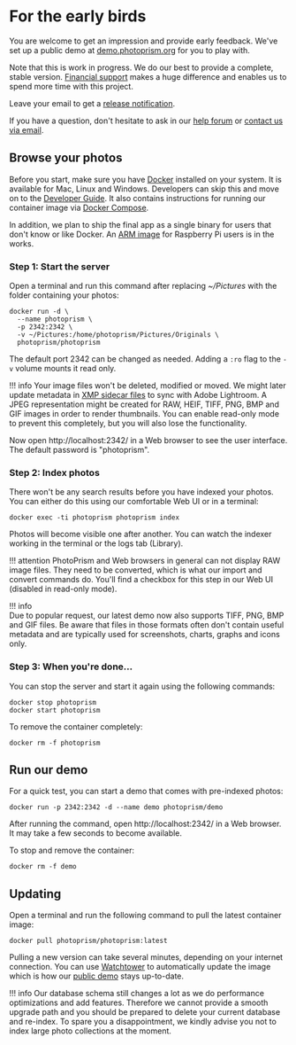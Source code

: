 # For the early birds

You are welcome to get an impression and provide early feedback.
We've set up a public demo at [demo.photoprism.org](https://demo.photoprism.org) for you to play with.

Note that this is work in progress. We do our best to provide a complete, stable version. 
[Financial support](funding.md) makes a huge difference and enables us to spend more time with this project.

Leave your email to get a [release notification](https://goo.gl/forms/KBPVGl9PCsOKrAv33).

If you have a question, don't hesitate to ask in our [help forum](https://groups.google.com/a/photoprism.org/forum/#!forum/help)
or [contact us via email](mailto:hello@photoprism.org).

## Browse your photos ##

Before you start, make sure you have [Docker](https://store.docker.com/search?type=edition&offering=community) installed on your system. It is available for Mac, Linux and Windows.
Developers can skip this and move on to the [Developer Guide](https://github.com/photoprism/photoprism/wiki).
It also contains instructions for running our container image via [Docker Compose](https://github.com/photoprism/photoprism/wiki/Docker-Compose).

In addition, we plan to ship the final app as a single binary for users that don't know or like Docker.
An [ARM image](https://github.com/photoprism/photoprism/issues/109) for Raspberry Pi users is in the works.

### Step 1: Start the server ###

Open a terminal and run this command after replacing *~/Pictures* with
the folder containing your photos:

```
docker run -d \
  --name photoprism \
  -p 2342:2342 \
  -v ~/Pictures:/home/photoprism/Pictures/Originals \
  photoprism/photoprism
```

The default port 2342 can be changed as needed. Adding a `:ro` flag to the `-v` volume 
mounts it read only. 

!!! info
    Your image files won't be deleted, modified or moved. We might later update metadata in 
    [XMP sidecar files](https://www.adobe.com/products/xmp.html) to
    sync with Adobe Lightroom.
    A JPEG representation might be created for RAW, HEIF, TIFF, PNG, BMP and GIF images in order to render 
    thumbnails. You can enable read-only mode to prevent this completely, but you will also lose the functionality.

Now open http://localhost:2342/ in a Web browser to see the user interface. The default password is "photoprism".

### Step 2: Index photos ###

There won't be any search results before you have indexed your photos. You can either do this using
our comfortable Web UI or in a terminal:

```
docker exec -ti photoprism photoprism index
```

Photos will become visible one after another. You can watch the indexer working in the terminal 
or the logs tab (Library).

!!! attention
    PhotoPrism and Web browsers in general can not display RAW image files. They need to be converted, 
    which is what our import and convert commands do. You'll find a checkbox for this step in our Web UI
    (disabled in read-only mode).
    
!!! info    
    Due to popular request, our latest demo now also supports TIFF, PNG, BMP and GIF files. 
    Be aware that files in those formats often don't contain useful metadata and are typically 
    used for screenshots, charts, graphs and icons only.

### Step 3: When you're done... ###

You can stop the server and start it again using the following commands:

```
docker stop photoprism
docker start photoprism
```

To remove the container completely:
```
docker rm -f photoprism
```

## Run our demo ##

For a quick test, you can start a demo that comes with pre-indexed photos:

```
docker run -p 2342:2342 -d --name demo photoprism/demo
```

After running the command, open http://localhost:2342/ in a Web browser.
It may take a few seconds to become available.

To stop and remove the container:

```
docker rm -f demo
```

## Updating ##

Open a terminal and run the following command to pull the latest container image:

```
docker pull photoprism/photoprism:latest
```

Pulling a new version can take several minutes, depending on your internet connection.
You can use [Watchtower](https://github.com/containrrr/watchtower) to automatically update the image which is how our
[public demo](https://demo.photoprism.org/) stays up-to-date.

!!! info
    Our database schema still changes a lot as we do performance optimizations and add features.
    Therefore we cannot provide a smooth upgrade path and you should be prepared
    to delete your current database and re-index.
    To spare you a disappointment, we kindly advise you not to index large photo 
    collections at the moment.
